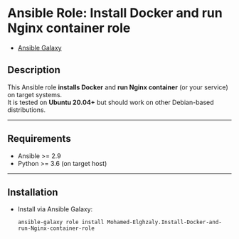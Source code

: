 # Ansible Role: Install Docker and run Nginx container role

- [Ansible Galaxy](https://galaxy.ansible.com/ui/standalone/roles/Mohamed-Elghzaly/Install-Docker-and-run-Nginx-container-role/)

## Description
This Ansible role **installs Docker** and **run Nginx container** (or your service) on target systems.  
It is tested on **Ubuntu 20.04+** but should work on other Debian-based distributions.

---

## Requirements
- Ansible >= 2.9
- Python >= 3.6 (on target host)

---

## Installation
- Install via Ansible Galaxy:

      ansible-galaxy role install Mohamed-Elghzaly.Install-Docker-and-run-Nginx-container-role
